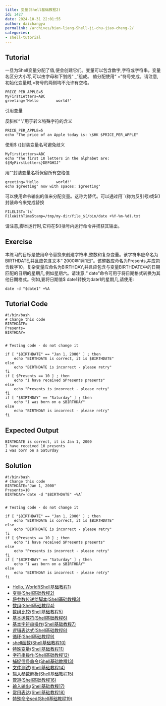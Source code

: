 ```yaml
---
title: 变量(Shell基础教程2)
id: 1427
date: 2024-10-31 22:01:55
author: daichangya
permalink: /archives/bian-liang-Shell-ji-chu-jiao-cheng-2/
categories:
- shell-tutorial
---
```


Tutorial
--------
一旦为Shell变量分配了值,便会创建它们。变量可以包含数字,字符或字符串。变量名区分大小写,可以由字母和下划线“ _”组成。
值分配使用“ =”符号完成。请注意,初始化变量时,=符号的两侧均不允许有空格。

    PRICE_PER_APPLE=5
    MyFirstLetters=ABC
    greeting='Hello        world!'

引用变量

反斜杠“ \\”用于转义特殊字符的含义

    PRICE_PER_APPLE=5
    echo "The price of an Apple today is: \$HK $PRICE_PER_APPLE"

使用$ {}封装变量名可避免歧义

    MyFirstLetters=ABC
    echo "The first 10 letters in the alphabet are: ${MyFirstLetters}DEFGHIJ"

用“”封装变量名将保留所有空格值
   
    greeting='Hello        world!'
    echo $greeting" now with spaces: $greeting"

可以使用命令输出的值来分配变量。这称为替代。可以通过用``(称为反引号)或$()封装命令来完成替换

    FILELIST=`ls`
    FileWithTimeStamp=/tmp/my-dir/file_$(/bin/date +%Y-%m-%d).txt

请注意,脚本运行时,它将在$()括号内运行命令并捕获其输出。

Exercise
--------
本练习的目标是使用命令替换来创建字符串,整数和复杂变量。该字符串应命名为BIRTHDATE,并且应包含文本“ 2000年1月1日”。该整数应命名为Presents,并应包含数字10。复杂变量应命名为BIRTHDAY,并且应包含与变量BIRTHDATE中的日期匹配的日期的星期几,例如星期六。请注意,“ date”命令可用于将日期格式转换为其他日期格式。例如,要将日期值$ date1转换为date1的星期几,请使用:

    date -d "$date1" +%A

Tutorial Code
-------------
    #!/bin/bash
    # Change this code
    BIRTHDATE=
    Presents=
    BIRTHDAY=
    
    
    # Testing code - do not change it
    
    if [ "$BIRTHDATE" == "Jan 1, 2000" ] ; then
        echo "BIRTHDATE is correct, it is $BIRTHDATE"
    else
        echo "BIRTHDATE is incorrect - please retry"
    fi
    if [ $Presents == 10 ] ; then
        echo "I have received $Presents presents"
    else
        echo "Presents is incorrect - please retry"
    fi
    if [ "$BIRTHDAY" == "Saturday" ] ; then
        echo "I was born on a $BIRTHDAY"
    else
        echo "BIRTHDAY is incorrect - please retry"
    fi

Expected Output
---------------
    BIRTHDATE is correct, it is Jan 1, 2000
    I have received 10 presents
    I was born on a Saturday

Solution
--------
    #!/bin/bash
    # Change this code
    BIRTHDATE="Jan 1, 2000"
    Presents=10
    BIRTHDAY=`date -d "$BIRTHDATE" +%A`
    
    
    # Testing code - do not change it
    
    if [ "$BIRTHDATE" == "Jan 1, 2000" ] ; then
        echo "BIRTHDATE is correct, it is $BIRTHDATE"
    else
        echo "BIRTHDATE is incorrect - please retry"
    fi
    if [ $Presents == 10 ] ; then
        echo "I have received $Presents presents"
    else
        echo "Presents is incorrect - please retry"
    fi
    if [ "$BIRTHDAY" == "Saturday" ] ; then
        echo "I was born on a $BIRTHDAY"
    else
        echo "BIRTHDAY is incorrect - please retry"
    fi


*   [Hello, World!(Shell基础教程1)](https://blog.jsdiff.com/archives/Hello-World)
*   [变量(Shell基础教程2)](https://blog.jsdiff.com/archives/Variables)
*   [将参数传递给脚本(Shell基础教程3)](https://blog.jsdiff.com/archives/Passing-Arguments-to-the-Script)
*   [数组(Shell基础教程4)](https://blog.jsdiff.com/archives/Arrays)
*   [数组比较(Shell基础教程5)](https://blog.jsdiff.com/archives/Array-Comparison)
*   [基本运算符(Shell基础教程6)](https://blog.jsdiff.com/archives/Basic-Operators)
*   [基本字符串操作(Shell基础教程7)](https://blog.jsdiff.com/archives/Basic-String-Operations)
*   [逻辑表达式(Shell基础教程8)](https://blog.jsdiff.com/archives/Decision-Making)
*   [循环(Shell基础教程9)](https://blog.jsdiff.com/archives/Loops)
*   [shell函数(Shell基础教程10)](https://blog.jsdiff.com/archives/Shell-Functions)
*   [特殊变量(Shell基础教程11)](https://blog.jsdiff.com/archives/Special-Variables)
*   [字符串操作(Shell基础教程12)](https://blog.jsdiff.com/archives/String-Operations)
*   [捕捉信号命令(Shell基础教程13)](https://blog.jsdiff.com/archives/Bash-trap-command)
*   [文件测试(Shell基础教程14)](https://blog.jsdiff.com/archives/File-Testing)
*   [输入参数解析(Shell基础教程15)](https://blog.jsdiff.com/archives/Input-Parameter-Parsing)
*   [管道(Shell基础教程16)](https://blog.jsdiff.com/archives/Pipelines)
*   [输入输出(Shell基础教程17)](https://blog.jsdiff.com/archives/Process-Substitution)
*   [常用表达(Shell基础教程18)](https://blog.jsdiff.com/archives/Regular-Expressions)
*   [特殊命令sed(Shell基础教程19)](https://blog.jsdiff.com/archives/Basic-Sed-Operators)